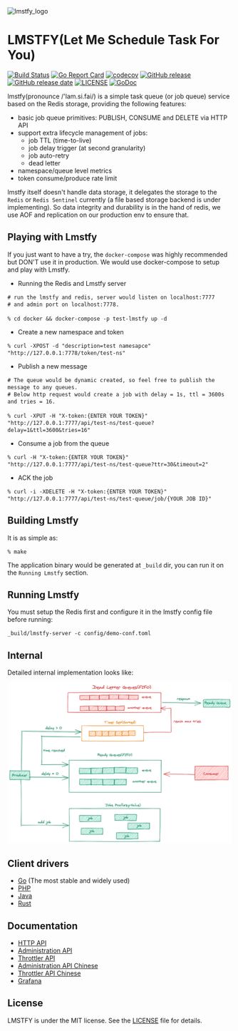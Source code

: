 <img src="doc/images/logo.png" alt="lmstfy_logo" width="200" height="200"/>

# LMSTFY(Let Me Schedule Task For You) 
[![Build Status](https://github.com/bitleak/lmstfy/workflows/Lmstfy%20Actions/badge.svg)](https://github.com/bitleak/lmstfy/actions)  [![Go Report Card](https://goreportcard.com/badge/github.com/bitleak/lmstfy)](https://goreportcard.com/report/github.com/bitleak/lmstfy) [![codecov](https://codecov.io/gh/bitleak/lmstfy/branch/master/graph/badge.svg?token=1O559OI069)](https://codecov.io/gh/bitleak/lmstfy) [![GitHub release](https://img.shields.io/github/tag/bitleak/lmstfy.svg?label=release)](https://github.com/bitleak/lmstfy/releases) [![GitHub release date](https://img.shields.io/github/release-date/bitleak/lmstfy.svg)](https://github.com/bitleak/lmstfy/releases) [![LICENSE](https://img.shields.io/github/license/bitleak/lmstfy.svg)](https://github.com/bitleak/lmstfy/blob/master/LICENSE) [![GoDoc](https://img.shields.io/badge/Godoc-reference-blue.svg)](https://godoc.org/github.com/bitleak/lmstfy)

lmstfy(pronounce /'lam.si.fai/) is a simple task queue (or job queue) service based on the Redis storage, providing the following features:

- basic job queue primitives: PUBLISH, CONSUME and DELETE via HTTP API
- support extra lifecycle management of jobs:
    * job TTL (time-to-live)
    * job delay trigger (at second granularity)
    * job auto-retry
    * dead letter
- namespace/queue level metrics
- token consume/produce rate limit

lmstfy itself doesn't handle data storage, it delegates the storage to the `Redis` or `Redis Sentinel` currently (a file based
storage backend is under implementing). So data integrity and durability is in the hand of redis,
we use AOF and replication on our production env to ensure that.

## Playing with Lmstfy 

If you just want to have a try, the `docker-compose` was highly recommended but DON'T use it in production. 
We would use docker-compose to setup and play with Lmstfy.

* Running the Redis and Lmstfy server 
```shell
# run the lmstfy and redis, server would listen on localhost:7777
# and admin port on localhost:7778.

% cd docker && docker-compose -p test-lmstfy up -d
```
* Create a new namespace and token
```shell
% curl -XPOST -d "description=test namesapce" "http://127.0.0.1:7778/token/test-ns" 
```

* Publish a new message
```shell
# The queue would be dynamic created, so feel free to publish the message to any queues.
# Below http request would create a job with delay = 1s, ttl = 3600s and tries = 16.

% curl -XPUT -H "X-token:{ENTER YOUR TOKEN}" "http://127.0.0.1:7777/api/test-ns/test-queue?delay=1&ttl=3600&tries=16" 
```

* Consume a job from the queue

```shell
% curl -H "X-token:{ENTER YOUR TOKEN}" "http://127.0.0.1:7777/api/test-ns/test-queue?ttr=30&timeout=2" 
```

* ACK the job
```shell
% curl -i -XDELETE -H "X-token:{ENTER YOUR TOKEN}" "http://127.0.0.1:7777/api/test-ns/test-queue/job/{YOUR JOB ID}" 
```

## Building Lmstfy

It is as simple as:

```shell
% make
```

The application binary would be generated at `_build` dir, you can run it on the `Running Lmstfy` section.

## Running Lmstfy

You must setup the Redis first and configure it in the lmstfy config file before running:

```
_build/lmstfy-server -c config/demo-conf.toml
```

## Internal

Detailed internal implementation looks like:

![lmstfy internal](https://raw.githubusercontent.com/bitleak/lmstfy/master/doc/lmstfy-internal.png)

## Client drivers

* [Go](https://github.com/bitleak/lmstfy/tree/master/client) (The most stable and widely used)
* [PHP](https://github.com/bitleak/php-lmstfy-client)
* [Java](https://github.com/bitleak/java-lmstfy-client)
* [Rust](https://github.com/bitleak/rust-lmstfy-client)

## Documentation

* [HTTP API](https://github.com/bitleak/lmstfy/blob/master/doc/API.md)
* [Administration API](https://github.com/bitleak/lmstfy/blob/master/doc/administration.en.md)
* [Throttler API](https://github.com/bitleak/lmstfy/blob/master/doc/throttler.en.md)
* [Administration API Chinese](https://github.com/bitleak/lmstfy/blob/master/doc/administration.cn.md)
* [Throttler API Chinese](https://github.com/bitleak/lmstfy/blob/master/doc/throttler.cn.md)
* [Grafana](https://grafana.com/grafana/dashboards/12748)

## License
LMSTFY is under the MIT license. See the [LICENSE](https://github.com/bitleak/lmstfy/blob/master/LICENSE) file for details.
